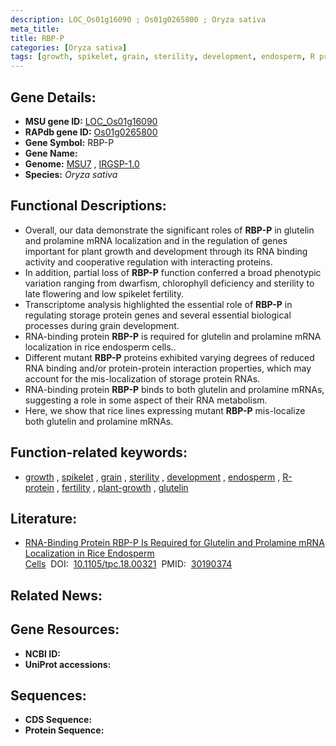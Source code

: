 ```yaml
---
description: LOC_Os01g16090 ; Os01g0265800 ; Oryza sativa
meta_title:
title: RBP-P
categories: [Oryza sativa]
tags: [growth, spikelet, grain, sterility, development, endosperm, R protein, fertility, plant growth, glutelin]
---
```


## Gene Details:
- **MSU gene ID:** [LOC_Os01g16090](http://rice.uga.edu/cgi-bin/ORF_infopage.cgi?orf=LOC_Os01g16090)  
- **RAPdb gene ID:** [Os01g0265800](https://rapdb.dna.affrc.go.jp/locus/?name=Os01g0265800)  
- **Gene Symbol:** RBP-P
- **Gene Name:**
- **Genome:**  [MSU7](http://rice.uga.edu/)&nbsp;,&nbsp;[IRGSP-1.0](https://rapdb.dna.affrc.go.jp/download/irgsp1.html)
- **Species:** *Oryza sativa*

## Functional Descriptions:
   - Overall, our data demonstrate the significant roles of **RBP-P** in glutelin and prolamine mRNA localization and in the regulation of genes important for plant growth and development through its RNA binding activity and cooperative regulation with interacting proteins.
   - In addition, partial loss of **RBP-P** function conferred a broad phenotypic variation ranging from dwarfism, chlorophyll deficiency and sterility to late flowering and low spikelet fertility.
   - Transcriptome analysis highlighted the essential role of **RBP-P** in regulating storage protein genes and several essential biological processes during grain development.
   - RNA-binding protein **RBP-P** is required for glutelin and prolamine mRNA localization in rice endosperm cells..
   - Different mutant **RBP-P** proteins exhibited varying degrees of reduced RNA binding and/or protein-protein interaction properties, which may account for the mis-localization of storage protein RNAs.
   - RNA-binding protein **RBP-P** binds to both glutelin and prolamine mRNAs, suggesting a role in some aspect of their RNA metabolism.
   - Here, we show that rice lines expressing mutant **RBP-P** mis-localize both glutelin and prolamine mRNAs.

## Function-related keywords:
   - [growth](/tags/growth/)&nbsp;,&nbsp;[spikelet](/tags/spikelet/)&nbsp;,&nbsp;[grain](/tags/grain/)&nbsp;,&nbsp;[sterility](/tags/sterility/)&nbsp;,&nbsp;[development](/tags/development/)&nbsp;,&nbsp;[endosperm](/tags/endosperm/)&nbsp;,&nbsp;[R-protein](/tags/R-protein/)&nbsp;,&nbsp;[fertility](/tags/fertility/)&nbsp;,&nbsp;[plant-growth](/tags/plant-growth/)&nbsp;,&nbsp;[glutelin](/tags/glutelin/)

## Literature:
   - [RNA-Binding Protein RBP-P Is Required for Glutelin and Prolamine mRNA Localization in Rice Endosperm Cells](https://www.doi.org/10.1105/tpc.18.00321)&nbsp;&nbsp;DOI:&nbsp;&nbsp;[10.1105/tpc.18.00321](https://www.doi.org/10.1105/tpc.18.00321)&nbsp;&nbsp;PMID:&nbsp;&nbsp;[30190374](https://pubmed.ncbi.nlm.nih.gov/30190374/)

## Related News:

## Gene Resources:
- **NCBI ID:**  []()
- **UniProt accessions:** [](https://www.uniprot.org/uniprotkb//entry)

## Sequences:
- **CDS Sequence:**
- **Protein Sequence:**

